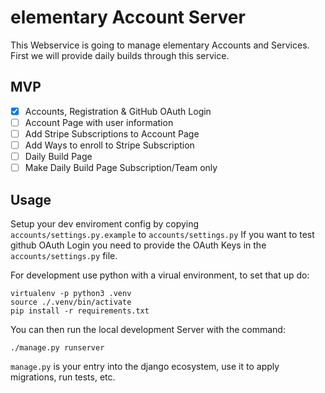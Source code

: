 # elementary Account Server
This Webservice is going to manage elementary Accounts and Services. First we will provide daily builds through this service.

## MVP
- [x] Accounts, Registration & GitHub OAuth Login
- [ ] Account Page with user information
- [ ] Add Stripe Subscriptions to Account Page
- [ ] Add Ways to enroll to Stripe Subscription
- [ ] Daily Build Page
- [ ] Make Daily Build Page Subscription/Team only

## Usage
Setup your dev enviroment config by copying `accounts/settings.py.example` to `accounts/settings.py`
If you want to test github OAuth Login you need to provide the OAuth Keys in the `accounts/settings.py` file.

For development use python with a virual environment, to set that up do:

    virtualenv -p python3 .venv
    source ./.venv/bin/activate
    pip install -r requirements.txt
    
You can then run the local development Server with the command:

    ./manage.py runserver
    
`manage.py` is your entry into the django ecosystem, use it to apply migrations, run tests, etc.
